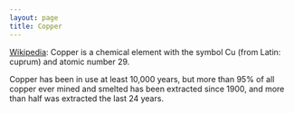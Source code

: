 ```yaml
---
layout: page
title: Copper
---
```


[Wikipedia](https://en.wikipedia.org/wiki/Copper): Copper is a chemical element with the symbol Cu (from Latin: cuprum) and atomic number 29.

Copper has been in use at least 10,000 years, but more than 95% of all copper ever mined and smelted has been extracted since 1900, and more than half was extracted the last 24 years.
